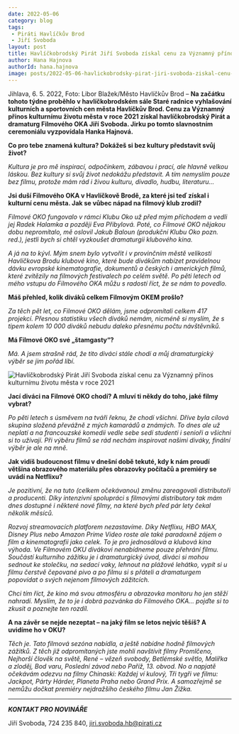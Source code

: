 ```yaml
---
date: 2022-05-06
category: blog
tags:
 - Piráti Havlíčkův Brod
 - Jiří Svoboda
layout: post
title: Havlíčkobrodský Pirát Jiří Svoboda získal cenu za Významný přínos kulturnímu životu města v roce 2021
author: Hana Hajnova
authorId: hana.hajnova
image: posts/2022-05-06-havlickobrodsky-pirat-jiri-svoboda-ziskal-cenu-za-vyznamny-prinos-kulturnimu-zivotu-mesta.jpg
---
```


Jihlava, 6. 5. 2022, Foto: Libor Blažek/Město Havlíčkův Brod – **Na začátku tohoto týdne proběhlo v havlíčkobrodském sále Staré radnice vyhlašování kulturních a sportovních cen města Havlíčkův Brod. Cenu za Významný přínos kulturnímu životu města v roce 2021 získal havlíčkobrodský Pirát a dramaturg Filmového OKA Jiří Svoboda. Jirku po tomto slavnostním ceremoniálu vyzpovídala Hanka Hajnová.**

**Co pro tebe znamená kultura? Dokážeš si bez kultury představit svůj život?**

*Kultura je pro mě inspirací, odpočinkem, zábavou i prací, ale hlavně velkou láskou. Bez kultury si svůj život nedokážu představit. A tím nemyslím pouze bez filmu, protože mám rád i živou kulturu, divadlo, hudbu, literaturu…*

**Jsi duší Filmového OKA v Havlíčkově Brodě, za které jsi teď získal i kulturní cenu města. Jak se vůbec nápad na filmový klub zrodil?**

*Filmové OKO fungovalo v rámci Klubu Oko už před mým příchodem a vedli jej Radek Halamka a později Eva Přibylová. Poté, co Filmové OKO nějakou dobu nepromítalo, mě oslovil Jakub Baloun (produkční Klubu Oko pozn. red.), jestli bych si chtěl vyzkoušet dramaturgii klubového kina.*

*A já na to kývl. Mým snem bylo vytvořit i v provinčním městě velikosti Havlíčkova Brodu klubové kino, které bude divákům nabízet pravidelnou dávku evropské kinematografie, dokumentů a českých i amerických filmů, které zvítězily na filmových festivalech po celém světě. Po pěti letech od mého vstupu do Filmového OKA můžu s radostí říct, že se nám to povedlo.*

**Máš přehled, kolik diváků celkem Filmovým OKEM prošlo?**

*Za těch pět let, co Filmové OKO dělám, jsme odpromítali celkem 417 projekcí. Přesnou statistiku všech diváků nemám, nicméně si myslím, že s tipem kolem 10 000 diváků nebudu daleko přesnému počtu návštěvníků.*

**Má Filmové OKO své „štamgasty“?**

*Má. A jsem strašně rád, že tito diváci stále chodí a můj dramaturgický výběr se jim pořád líbí.*

![Havlíčkobrodský Pirát Jiří Svoboda získal cenu za Významný přínos kulturnímu životu města v roce 2021](https://a.pirati.cz/vysocina/img/posts/2022-05-06-havlickobrodsky-pirat-jiri-svoboda-ziskal-cenu-za-vyznamny-prinos-kulturnimu-zivotu-mesta-oko.jpg)

**Jací diváci na Filmové OKO chodí? A mluví ti někdy do toho, jaké filmy vybrat?**

*Po pěti letech s úsměvem na tváři řeknu, že chodí všichni. Dříve byla cílová skupina složená převážně z mých kamarádů a známých. To dnes ale už neplatí a na francouzské komedii vedle sebe sedí studenti i senioři a všichni si to užívají. Při výběru filmů se rád nechám inspirovat našimi diváky, finální výběr je ale na mně.*

**Jak vidíš budoucnost filmu v dnešní době tekuté, kdy k nám proudí většina obrazového materiálu přes obrazovky počítačů a premiéry se uvádí na Netflixu?**

*Je pozitivní, že na tuto (celkem očekávanou) změnu zareagovali distributoři a producenti. Díky intenzivní spolupráci s filmovými distributory tak mám dnes dostupné i některé nové filmy, na které bych před pár lety čekal několik měsíců.*

*Rozvoj streamovacích platforem nezastavíme. Díky Netflixu, HBO MAX, Disney Plus nebo Amazon Prime Video roste ale také paradoxně zájem o film a kinematografii jako celek. To je pro jednosálová a klubová kina výhoda. Ve Filmovém OKU divákovi nenabídneme pouze přehrání filmu. Součástí kulturního zážitku je i dramaturgický úvod, diváci si mohou sednout ke stolečku, na sedací vaky, lehnout na plážové lehátko, vypít si u filmu čerstvě čepované pivo a po filmu si s přáteli a dramaturgem popovídat o svých nejenom filmových zážitcích.*

*Chci tím říct, že kino má svou atmosféru a obrazovka monitoru ho jen stěží nahradí. Myslím, že to je i dobrá pozvánka do Filmového OKA… pojďte si to zkusit a poznejte ten rozdíl.*

**A na závěr se nejde nezeptat – na jaký film se letos nejvíc těšíš? A uvidíme ho v OKU?**

*Těch je. Tato filmová sezóna nabídla, a ještě nabídne hodně filmových zážitků. Z těch již odpromítaných jste mohli navštívit filmy Promlčeno, Nejhorší člověk na světě, René – vězeň svobody, Betlémské světlo, Malířka a zloděj, Bod varu, Poslední závod nebo Paříž, 13. obvod. No a napjatě očekávám odezvu na filmy Chinaski: Každej ví kulový, Tři tygři ve filmu: Jackpot, Párty Hárder, Planeta Praha nebo Grand Prix. A samozřejmě se nemůžu dočkat premiéry nejdražšího českého filmu Jan Žižka.* 


---

***KONTAKT PRO NOVINÁŘE*** 

Jiří Svoboda, 724 235 840, <jiri.svoboda.hb@pirati.cz>
